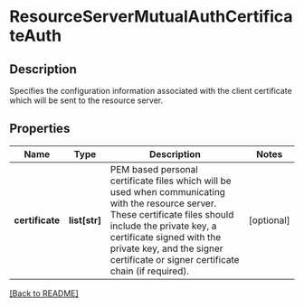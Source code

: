 # ResourceServerMutualAuthCertificateAuth

## Description

Specifies the configuration information associated with the client certificate which will be sent to the resource server.


## Properties

Name | Type | Description | Notes
------------ | ------------- | ------------- | -------------
**certificate** | **list[str]** | PEM based personal certificate files which will be used when communicating with the resource server.  These certificate files should include the private key, a certificate signed with the  private key, and the signer certificate or signer certificate  chain (if required).  | [optional] 

[[Back to README]](../README.md)




